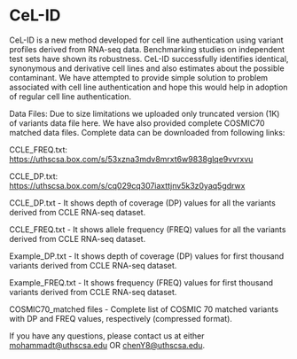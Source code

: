 # CeL-ID
CeL-ID is a new method developed for cell line authentication using variant profiles derived from RNA-seq data. Benchmarking studies on independent test sets have shown its robustness. CeL-ID successfully identifies identical, synonymous and derivative cell lines and also estimates about the possible contaminant. We have attempted to provide simple solution to problem associated with cell line authentication and hope this would help in adoption of regular cell line authentication.



Data Files: Due to size limitations we uploaded only truncated version (1K) of variants data file here.  We have also provided complete COSMIC70 matched data files. Complete data can be downloaded from following links:

CCLE_FREQ.txt:     https://uthscsa.box.com/s/53xzna3mdv8mrxt6w9838glqe9vvrxvu

CCLE_DP.txt:       https://uthscsa.box.com/s/cq029cq307iaxttjnv5k3z0yaq5gdrwx

 
CCLE_DP.txt - It shows depth of coverage (DP) values for all the variants derived from CCLE RNA-seq dataset.


CCLE_FREQ.txt - It shows allele frequency (FREQ) values for all the variants derived from CCLE RNA-seq dataset.


Example_DP.txt - It shows depth of coverage (DP) values for first thousand variants derived from CCLE RNA-seq dataset.


Example_FREQ.txt - It shows frequency (FREQ) values for first thousand variants derived from CCLE RNA-seq dataset.


COSMIC70_matched files - Complete list of COSMIC 70 matched variants with DP and FREQ values, respectively (compressed format).

If you have any questions, please contact us at either mohammadt@uthscsa.edu OR chenY8@uthscsa.edu.

